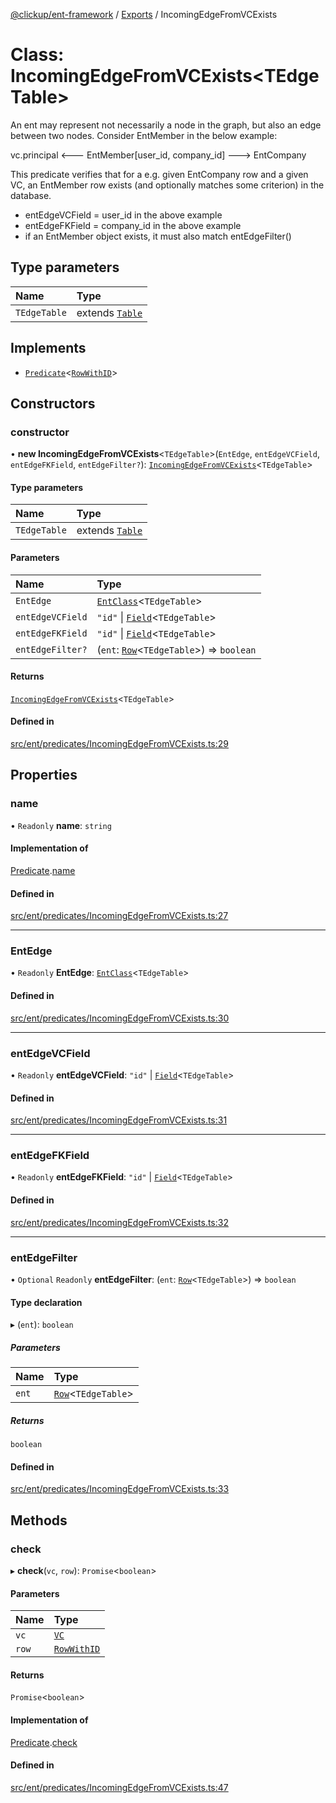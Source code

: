 [@clickup/ent-framework](../README.md) / [Exports](../modules.md) / IncomingEdgeFromVCExists

# Class: IncomingEdgeFromVCExists\<TEdgeTable\>

An ent may represent not necessarily a node in the graph, but also an edge
between two nodes. Consider EntMember in the below example:

vc.principal <--- EntMember[user_id, company_id] ---> EntCompany

This predicate verifies that for a e.g. given EntCompany row and a given VC,
an EntMember row exists (and optionally matches some criterion) in the
database.

- entEdgeVCField = user_id in the above example
- entEdgeFKField = company_id in the above example
- if an EntMember object exists, it must also match entEdgeFilter()

## Type parameters

| Name | Type |
| :------ | :------ |
| `TEdgeTable` | extends [`Table`](../modules.md#table) |

## Implements

- [`Predicate`](../interfaces/Predicate.md)\<[`RowWithID`](../modules.md#rowwithid)\>

## Constructors

### constructor

• **new IncomingEdgeFromVCExists**\<`TEdgeTable`\>(`EntEdge`, `entEdgeVCField`, `entEdgeFKField`, `entEdgeFilter?`): [`IncomingEdgeFromVCExists`](IncomingEdgeFromVCExists.md)\<`TEdgeTable`\>

#### Type parameters

| Name | Type |
| :------ | :------ |
| `TEdgeTable` | extends [`Table`](../modules.md#table) |

#### Parameters

| Name | Type |
| :------ | :------ |
| `EntEdge` | [`EntClass`](../modules.md#entclass)\<`TEdgeTable`\> |
| `entEdgeVCField` | ``"id"`` \| [`Field`](../modules.md#field)\<`TEdgeTable`\> |
| `entEdgeFKField` | ``"id"`` \| [`Field`](../modules.md#field)\<`TEdgeTable`\> |
| `entEdgeFilter?` | (`ent`: [`Row`](../modules.md#row)\<`TEdgeTable`\>) => `boolean` |

#### Returns

[`IncomingEdgeFromVCExists`](IncomingEdgeFromVCExists.md)\<`TEdgeTable`\>

#### Defined in

[src/ent/predicates/IncomingEdgeFromVCExists.ts:29](https://github.com/clickup/ent-framework/blob/master/src/ent/predicates/IncomingEdgeFromVCExists.ts#L29)

## Properties

### name

• `Readonly` **name**: `string`

#### Implementation of

[Predicate](../interfaces/Predicate.md).[name](../interfaces/Predicate.md#name)

#### Defined in

[src/ent/predicates/IncomingEdgeFromVCExists.ts:27](https://github.com/clickup/ent-framework/blob/master/src/ent/predicates/IncomingEdgeFromVCExists.ts#L27)

___

### EntEdge

• `Readonly` **EntEdge**: [`EntClass`](../modules.md#entclass)\<`TEdgeTable`\>

#### Defined in

[src/ent/predicates/IncomingEdgeFromVCExists.ts:30](https://github.com/clickup/ent-framework/blob/master/src/ent/predicates/IncomingEdgeFromVCExists.ts#L30)

___

### entEdgeVCField

• `Readonly` **entEdgeVCField**: ``"id"`` \| [`Field`](../modules.md#field)\<`TEdgeTable`\>

#### Defined in

[src/ent/predicates/IncomingEdgeFromVCExists.ts:31](https://github.com/clickup/ent-framework/blob/master/src/ent/predicates/IncomingEdgeFromVCExists.ts#L31)

___

### entEdgeFKField

• `Readonly` **entEdgeFKField**: ``"id"`` \| [`Field`](../modules.md#field)\<`TEdgeTable`\>

#### Defined in

[src/ent/predicates/IncomingEdgeFromVCExists.ts:32](https://github.com/clickup/ent-framework/blob/master/src/ent/predicates/IncomingEdgeFromVCExists.ts#L32)

___

### entEdgeFilter

• `Optional` `Readonly` **entEdgeFilter**: (`ent`: [`Row`](../modules.md#row)\<`TEdgeTable`\>) => `boolean`

#### Type declaration

▸ (`ent`): `boolean`

##### Parameters

| Name | Type |
| :------ | :------ |
| `ent` | [`Row`](../modules.md#row)\<`TEdgeTable`\> |

##### Returns

`boolean`

#### Defined in

[src/ent/predicates/IncomingEdgeFromVCExists.ts:33](https://github.com/clickup/ent-framework/blob/master/src/ent/predicates/IncomingEdgeFromVCExists.ts#L33)

## Methods

### check

▸ **check**(`vc`, `row`): `Promise`\<`boolean`\>

#### Parameters

| Name | Type |
| :------ | :------ |
| `vc` | [`VC`](VC.md) |
| `row` | [`RowWithID`](../modules.md#rowwithid) |

#### Returns

`Promise`\<`boolean`\>

#### Implementation of

[Predicate](../interfaces/Predicate.md).[check](../interfaces/Predicate.md#check)

#### Defined in

[src/ent/predicates/IncomingEdgeFromVCExists.ts:47](https://github.com/clickup/ent-framework/blob/master/src/ent/predicates/IncomingEdgeFromVCExists.ts#L47)
